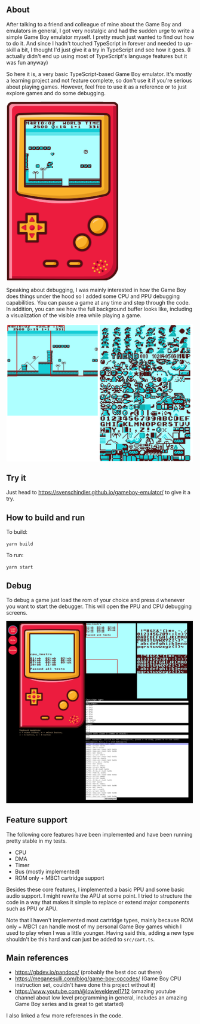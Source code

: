 ## About

After talking to a friend and colleague of mine about the Game Boy and emulators in general, I got very nostalgic and had the sudden urge to write a simple Game Boy emulator myself. I pretty much just wanted to find out how to do it. And since I hadn't touched TypeScript in forever and needed to up-skill a bit, I thought I'd just give it a try in TypeScript and see how it goes. (I actually didn't end up using most of TypeScript's language features but it was fun anyway)

So here it is, a very basic TypeScript-based Game Boy emulator. It's mostly a learning project and not feature complete, so don't use it if you're serious about playing games. However, feel free to use it as a reference or to just explore games and do some debugging.

<img src="./doc/images/game.png" alt="Game Boy" width="300">

Speaking about debugging, I was mainly interested in how the Game Boy does things under the hood so I added some CPU and PPU debugging capabilities. You can pause a game at any time and step through the code. In addition, you can see how the full background buffer looks like, including a visualization of the visible area while playing a game.

<img src="./doc/images/window-debug-info.png" alt="Game Boy" width="500">

## Try it

Just head to https://svenschindler.github.io/gameboy-emulator/ to give it a try.

## How to build and run

To build:

`yarn build`

To run:

`yarn start`

## Debug

To debug a game just load the rom of your choice and press `d` whenever you want to start the debugger. This will open the PPU and CPU debugging screens.

<img src="./doc/images/full-screen.png" alt="Game Boy" width="500">

## Feature support

The following core features have been implemented and have been running pretty stable in my tests.

- CPU
- DMA
- Timer
- Bus (mostly implemented)
- ROM only + MBC1 cartridge support

Besides these core features, I implemented a basic PPU and some basic audio support. I might rewrite the APU at some point. I tried to structure the code in a way that makes it simple to replace or extend major components such as PPU or APU.

Note that I haven't implemented most cartridge types, mainly because ROM only + MBC1 can handle most of my personal Game Boy games which I used to play when I was a little younger. Having said this, adding a new type shouldn't be this hard and can just be added to `src/cart.ts`.

## Main references

- https://gbdev.io/pandocs/ (probably the best doc out there)
- https://meganesulli.com/blog/game-boy-opcodes/ (Game Boy CPU instruction set, couldn't have done this project without it)
- https://www.youtube.com/@lowleveldevel1712 (amazing youtube channel about low level programming in general, includes an amazing Game Boy series and is great to get started)

I also linked a few more references in the code.
